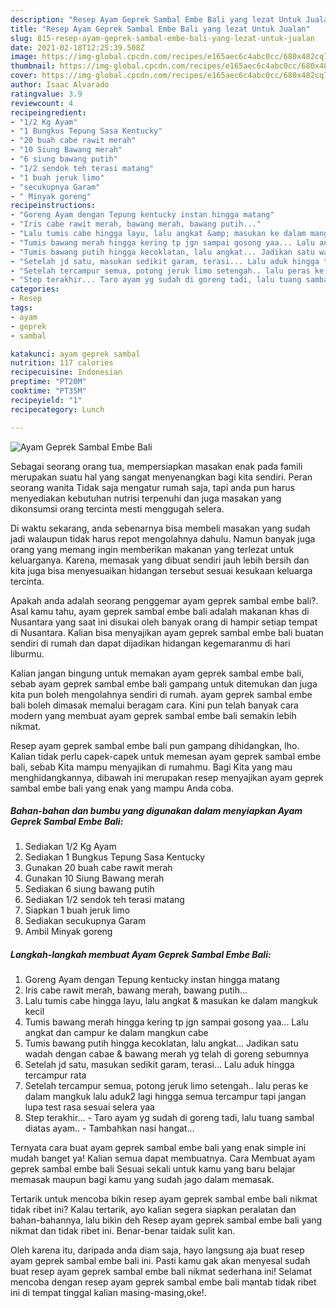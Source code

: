 ```yaml
---
description: "Resep Ayam Geprek Sambal Embe Bali yang lezat Untuk Jualan"
title: "Resep Ayam Geprek Sambal Embe Bali yang lezat Untuk Jualan"
slug: 815-resep-ayam-geprek-sambal-embe-bali-yang-lezat-untuk-jualan
date: 2021-02-18T12:25:39.508Z
image: https://img-global.cpcdn.com/recipes/e165aec6c4abc0cc/680x482cq70/ayam-geprek-sambal-embe-bali-foto-resep-utama.jpg
thumbnail: https://img-global.cpcdn.com/recipes/e165aec6c4abc0cc/680x482cq70/ayam-geprek-sambal-embe-bali-foto-resep-utama.jpg
cover: https://img-global.cpcdn.com/recipes/e165aec6c4abc0cc/680x482cq70/ayam-geprek-sambal-embe-bali-foto-resep-utama.jpg
author: Isaac Alvarado
ratingvalue: 3.9
reviewcount: 4
recipeingredient:
- "1/2 Kg Ayam"
- "1 Bungkus Tepung Sasa Kentucky"
- "20 buah cabe rawit merah"
- "10 Siung Bawang merah"
- "6 siung bawang putih"
- "1/2 sendok teh terasi matang"
- "1 buah jeruk limo"
- "secukupnya Garam"
- " Minyak goreng"
recipeinstructions:
- "Goreng Ayam dengan Tepung kentucky instan hingga matang"
- "Iris cabe rawit merah, bawang merah, bawang putih..."
- "Lalu tumis cabe hingga layu, lalu angkat &amp; masukan ke dalam mangkuk kecil"
- "Tumis bawang merah hingga kering tp jgn sampai gosong yaa... Lalu angkat dan campur ke dalam mangkun cabe"
- "Tumis bawang putih hingga kecoklatan, lalu angkat... Jadikan satu wadah dengan cabae &amp; bawang merah yg telah di goreng sebumnya"
- "Setelah jd satu, masukan sedikit garam, terasi... Lalu aduk hingga tercampur rata"
- "Setelah tercampur semua, potong jeruk limo setengah.. lalu peras ke dalam mangkuk lalu aduk2 lagi hingga semua tercampur tapi jangan lupa test rasa sesuai selera yaa"
- "Step terakhir... Taro ayam yg sudah di goreng tadi, lalu tuang sambal diatas ayam.. Tambahkan nasi hangat..."
categories:
- Resep
tags:
- ayam
- geprek
- sambal

katakunci: ayam geprek sambal 
nutrition: 117 calories
recipecuisine: Indonesian
preptime: "PT20M"
cooktime: "PT35M"
recipeyield: "1"
recipecategory: Lunch

---
```



![Ayam Geprek Sambal Embe Bali](https://img-global.cpcdn.com/recipes/e165aec6c4abc0cc/680x482cq70/ayam-geprek-sambal-embe-bali-foto-resep-utama.jpg)

Sebagai seorang orang tua, mempersiapkan masakan enak pada famili merupakan suatu hal yang sangat menyenangkan bagi kita sendiri. Peran seorang  wanita Tidak saja mengatur rumah saja, tapi anda pun harus menyediakan kebutuhan nutrisi terpenuhi dan juga masakan yang dikonsumsi orang tercinta mesti menggugah selera.

Di waktu  sekarang, anda sebenarnya bisa membeli masakan yang sudah jadi walaupun tidak harus repot mengolahnya dahulu. Namun banyak juga orang yang memang ingin memberikan makanan yang terlezat untuk keluarganya. Karena, memasak yang dibuat sendiri jauh lebih bersih dan kita juga bisa menyesuaikan hidangan tersebut sesuai kesukaan keluarga tercinta. 



Apakah anda adalah seorang penggemar ayam geprek sambal embe bali?. Asal kamu tahu, ayam geprek sambal embe bali adalah makanan khas di Nusantara yang saat ini disukai oleh banyak orang di hampir setiap tempat di Nusantara. Kalian bisa menyajikan ayam geprek sambal embe bali buatan sendiri di rumah dan dapat dijadikan hidangan kegemaranmu di hari liburmu.

Kalian jangan bingung untuk memakan ayam geprek sambal embe bali, sebab ayam geprek sambal embe bali gampang untuk ditemukan dan juga kita pun boleh mengolahnya sendiri di rumah. ayam geprek sambal embe bali boleh dimasak memalui beragam cara. Kini pun telah banyak cara modern yang membuat ayam geprek sambal embe bali semakin lebih nikmat.

Resep ayam geprek sambal embe bali pun gampang dihidangkan, lho. Kalian tidak perlu capek-capek untuk memesan ayam geprek sambal embe bali, sebab Kita mampu menyajikan di rumahmu. Bagi Kita yang mau menghidangkannya, dibawah ini merupakan resep menyajikan ayam geprek sambal embe bali yang enak yang mampu Anda coba.

<!--inarticleads1-->

##### Bahan-bahan dan bumbu yang digunakan dalam menyiapkan Ayam Geprek Sambal Embe Bali:

1. Sediakan 1/2 Kg Ayam
1. Sediakan 1 Bungkus Tepung Sasa Kentucky
1. Gunakan 20 buah cabe rawit merah
1. Gunakan 10 Siung Bawang merah
1. Sediakan 6 siung bawang putih
1. Sediakan 1/2 sendok teh terasi matang
1. Siapkan 1 buah jeruk limo
1. Sediakan secukupnya Garam
1. Ambil  Minyak goreng




<!--inarticleads2-->

##### Langkah-langkah membuat Ayam Geprek Sambal Embe Bali:

1. Goreng Ayam dengan Tepung kentucky instan hingga matang
1. Iris cabe rawit merah, bawang merah, bawang putih...
1. Lalu tumis cabe hingga layu, lalu angkat &amp; masukan ke dalam mangkuk kecil
1. Tumis bawang merah hingga kering tp jgn sampai gosong yaa... Lalu angkat dan campur ke dalam mangkun cabe
1. Tumis bawang putih hingga kecoklatan, lalu angkat... Jadikan satu wadah dengan cabae &amp; bawang merah yg telah di goreng sebumnya
1. Setelah jd satu, masukan sedikit garam, terasi... Lalu aduk hingga tercampur rata
1. Setelah tercampur semua, potong jeruk limo setengah.. lalu peras ke dalam mangkuk lalu aduk2 lagi hingga semua tercampur tapi jangan lupa test rasa sesuai selera yaa
1. Step terakhir... - Taro ayam yg sudah di goreng tadi, lalu tuang sambal diatas ayam.. - Tambahkan nasi hangat...




Ternyata cara buat ayam geprek sambal embe bali yang enak simple ini mudah banget ya! Kalian semua dapat membuatnya. Cara Membuat ayam geprek sambal embe bali Sesuai sekali untuk kamu yang baru belajar memasak maupun bagi kamu yang sudah jago dalam memasak.

Tertarik untuk mencoba bikin resep ayam geprek sambal embe bali nikmat tidak ribet ini? Kalau tertarik, ayo kalian segera siapkan peralatan dan bahan-bahannya, lalu bikin deh Resep ayam geprek sambal embe bali yang nikmat dan tidak ribet ini. Benar-benar taidak sulit kan. 

Oleh karena itu, daripada anda diam saja, hayo langsung aja buat resep ayam geprek sambal embe bali ini. Pasti kamu gak akan menyesal sudah buat resep ayam geprek sambal embe bali nikmat sederhana ini! Selamat mencoba dengan resep ayam geprek sambal embe bali mantab tidak ribet ini di tempat tinggal kalian masing-masing,oke!.

